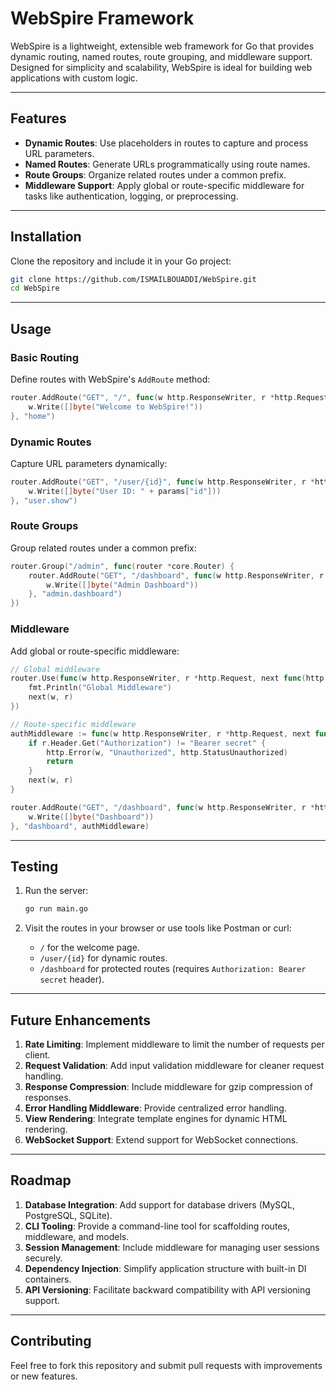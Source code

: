 # **WebSpire Framework**

WebSpire is a lightweight, extensible web framework for Go that provides dynamic routing, named routes, route grouping, and middleware support. Designed for simplicity and scalability, WebSpire is ideal for building web applications with custom logic.

---

## **Features**

- **Dynamic Routes**: Use placeholders in routes to capture and process URL parameters.
- **Named Routes**: Generate URLs programmatically using route names.
- **Route Groups**: Organize related routes under a common prefix.
- **Middleware Support**: Apply global or route-specific middleware for tasks like authentication, logging, or preprocessing.

---

## **Installation**

Clone the repository and include it in your Go project:

```bash
git clone https://github.com/ISMAILBOUADDI/WebSpire.git
cd WebSpire
```

---

## **Usage**

### **Basic Routing**

Define routes with WebSpire's `AddRoute` method:

```go
router.AddRoute("GET", "/", func(w http.ResponseWriter, r *http.Request, params map[string]string) {
    w.Write([]byte("Welcome to WebSpire!"))
}, "home")
```

### **Dynamic Routes**

Capture URL parameters dynamically:

```go
router.AddRoute("GET", "/user/{id}", func(w http.ResponseWriter, r *http.Request, params map[string]string) {
    w.Write([]byte("User ID: " + params["id"]))
}, "user.show")
```

### **Route Groups**

Group related routes under a common prefix:

```go
router.Group("/admin", func(router *core.Router) {
    router.AddRoute("GET", "/dashboard", func(w http.ResponseWriter, r *http.Request, params map[string]string) {
        w.Write([]byte("Admin Dashboard"))
    }, "admin.dashboard")
})
```

### **Middleware**

Add global or route-specific middleware:

```go
// Global middleware
router.Use(func(w http.ResponseWriter, r *http.Request, next func(http.ResponseWriter, *http.Request)) {
    fmt.Println("Global Middleware")
    next(w, r)
})

// Route-specific middleware
authMiddleware := func(w http.ResponseWriter, r *http.Request, next func(http.ResponseWriter, *http.Request)) {
    if r.Header.Get("Authorization") != "Bearer secret" {
        http.Error(w, "Unauthorized", http.StatusUnauthorized)
        return
    }
    next(w, r)
}

router.AddRoute("GET", "/dashboard", func(w http.ResponseWriter, r *http.Request, params map[string]string) {
    w.Write([]byte("Dashboard"))
}, "dashboard", authMiddleware)
```

---

## **Testing**

1. Run the server:

   ```bash
   go run main.go
   ```

2. Visit the routes in your browser or use tools like Postman or curl:
    - `/` for the welcome page.
    - `/user/{id}` for dynamic routes.
    - `/dashboard` for protected routes (requires `Authorization: Bearer secret` header).

---

## **Future Enhancements**

1. **Rate Limiting**: Implement middleware to limit the number of requests per client.
2. **Request Validation**: Add input validation middleware for cleaner request handling.
3. **Response Compression**: Include middleware for gzip compression of responses.
4. **Error Handling Middleware**: Provide centralized error handling.
5. **View Rendering**: Integrate template engines for dynamic HTML rendering.
6. **WebSocket Support**: Extend support for WebSocket connections.

---

## **Roadmap**

1. **Database Integration**: Add support for database drivers (MySQL, PostgreSQL, SQLite).
2. **CLI Tooling**: Provide a command-line tool for scaffolding routes, middleware, and models.
3. **Session Management**: Include middleware for managing user sessions securely.
4. **Dependency Injection**: Simplify application structure with built-in DI containers.
5. **API Versioning**: Facilitate backward compatibility with API versioning support.

---

## **Contributing**

Feel free to fork this repository and submit pull requests with improvements or new features.